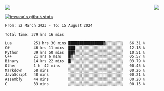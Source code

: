 <p>
  <a href="https://count.getloli.com/"><img src="https://count.getloli.com/get/@xana.readme?theme=moebooru-h"></a>
  <img src="https://weather-icon.journeyad.repl.co/@hangzhou?v=1" align="right">
</p>


<a href="https://github.com/imxana"><img align="center" src="https://github-readme-stats.vercel.app/api?username=imxana&show_icons=true&include_all_commits=true&hide_border=tru&custom_title=imxana%27s%20Github%20Stats" alt="imxana's github stats" /></a> 

<!--START_SECTION:waka-->

```txt
From: 22 March 2023 - To: 15 August 2024

Total Time: 379 hrs 16 mins

Lua          251 hrs 30 mins ████████████████▓░░░░░░░░   66.31 %
C#           46 hrs 11 mins  ███░░░░░░░░░░░░░░░░░░░░░░   12.18 %
Python       39 hrs 50 mins  ██▓░░░░░░░░░░░░░░░░░░░░░░   10.51 %
C++          21 hrs 6 mins   █▒░░░░░░░░░░░░░░░░░░░░░░░   05.57 %
Binary       14 hrs 22 mins  █░░░░░░░░░░░░░░░░░░░░░░░░   03.79 %
Other        1 hr 42 mins    ░░░░░░░░░░░░░░░░░░░░░░░░░   00.45 %
Markdown     58 mins         ░░░░░░░░░░░░░░░░░░░░░░░░░   00.26 %
JavaScript   48 mins         ░░░░░░░░░░░░░░░░░░░░░░░░░   00.21 %
Assembly     44 mins         ░░░░░░░░░░░░░░░░░░░░░░░░░   00.20 %
C            33 mins         ░░░░░░░░░░░░░░░░░░░░░░░░░   00.15 %
```

<!--END_SECTION:waka-->

